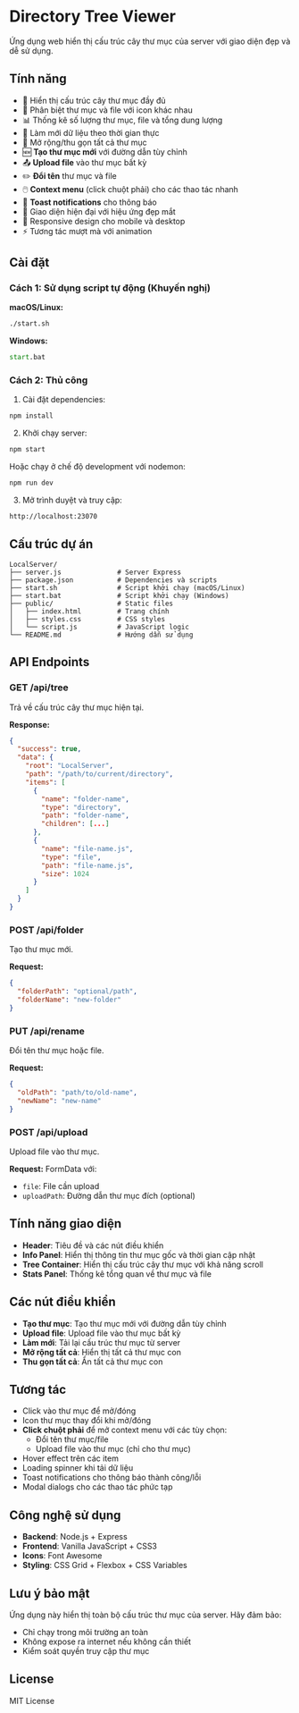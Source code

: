 # Directory Tree Viewer

Ứng dụng web hiển thị cấu trúc cây thư mục của server với giao diện đẹp và dễ sử dụng.

## Tính năng

- 🌳 Hiển thị cấu trúc cây thư mục đầy đủ
- 📁 Phân biệt thư mục và file với icon khác nhau
- 📊 Thống kê số lượng thư mục, file và tổng dung lượng
- 🔄 Làm mới dữ liệu theo thời gian thực
- 📂 Mở rộng/thu gọn tất cả thư mục
- 🆕 **Tạo thư mục mới** với đường dẫn tùy chỉnh
- 📤 **Upload file** vào thư mục bất kỳ
- ✏️ **Đổi tên** thư mục và file
- 🖱️ **Context menu** (click chuột phải) cho các thao tác nhanh
- 🔔 **Toast notifications** cho thông báo
- 🎨 Giao diện hiện đại với hiệu ứng đẹp mắt
- 📱 Responsive design cho mobile và desktop
- ⚡ Tương tác mượt mà với animation

## Cài đặt

### Cách 1: Sử dụng script tự động (Khuyến nghị)

**macOS/Linux:**
```bash
./start.sh
```

**Windows:**
```cmd
start.bat
```

### Cách 2: Thủ công

1. Cài đặt dependencies:
```bash
npm install
```

2. Khởi chạy server:
```bash
npm start
```

Hoặc chạy ở chế độ development với nodemon:
```bash
npm run dev
```

3. Mở trình duyệt và truy cập:
```
http://localhost:23070
```

## Cấu trúc dự án

```
LocalServer/
├── server.js              # Server Express
├── package.json           # Dependencies và scripts
├── start.sh               # Script khởi chạy (macOS/Linux)
├── start.bat              # Script khởi chạy (Windows)
├── public/                # Static files
│   ├── index.html         # Trang chính
│   ├── styles.css         # CSS styles
│   └── script.js          # JavaScript logic
└── README.md              # Hướng dẫn sử dụng
```

## API Endpoints

### GET /api/tree
Trả về cấu trúc cây thư mục hiện tại.

**Response:**
```json
{
  "success": true,
  "data": {
    "root": "LocalServer",
    "path": "/path/to/current/directory",
    "items": [
      {
        "name": "folder-name",
        "type": "directory",
        "path": "folder-name",
        "children": [...]
      },
      {
        "name": "file-name.js",
        "type": "file",
        "path": "file-name.js",
        "size": 1024
      }
    ]
  }
}
```

### POST /api/folder
Tạo thư mục mới.

**Request:**
```json
{
  "folderPath": "optional/path",
  "folderName": "new-folder"
}
```

### PUT /api/rename
Đổi tên thư mục hoặc file.

**Request:**
```json
{
  "oldPath": "path/to/old-name",
  "newName": "new-name"
}
```

### POST /api/upload
Upload file vào thư mục.

**Request:** FormData với:
- `file`: File cần upload
- `uploadPath`: Đường dẫn thư mục đích (optional)

## Tính năng giao diện

- **Header**: Tiêu đề và các nút điều khiển
- **Info Panel**: Hiển thị thông tin thư mục gốc và thời gian cập nhật
- **Tree Container**: Hiển thị cấu trúc cây thư mục với khả năng scroll
- **Stats Panel**: Thống kê tổng quan về thư mục và file

## Các nút điều khiển

- **Tạo thư mục**: Tạo thư mục mới với đường dẫn tùy chỉnh
- **Upload file**: Upload file vào thư mục bất kỳ
- **Làm mới**: Tải lại cấu trúc thư mục từ server
- **Mở rộng tất cả**: Hiển thị tất cả thư mục con
- **Thu gọn tất cả**: Ẩn tất cả thư mục con

## Tương tác

- Click vào thư mục để mở/đóng
- Icon thư mục thay đổi khi mở/đóng
- **Click chuột phải** để mở context menu với các tùy chọn:
  - Đổi tên thư mục/file
  - Upload file vào thư mục (chỉ cho thư mục)
- Hover effect trên các item
- Loading spinner khi tải dữ liệu
- Toast notifications cho thông báo thành công/lỗi
- Modal dialogs cho các thao tác phức tạp

## Công nghệ sử dụng

- **Backend**: Node.js + Express
- **Frontend**: Vanilla JavaScript + CSS3
- **Icons**: Font Awesome
- **Styling**: CSS Grid + Flexbox + CSS Variables

## Lưu ý bảo mật

Ứng dụng này hiển thị toàn bộ cấu trúc thư mục của server. Hãy đảm bảo:
- Chỉ chạy trong môi trường an toàn
- Không expose ra internet nếu không cần thiết
- Kiểm soát quyền truy cập thư mục

## License

MIT License 